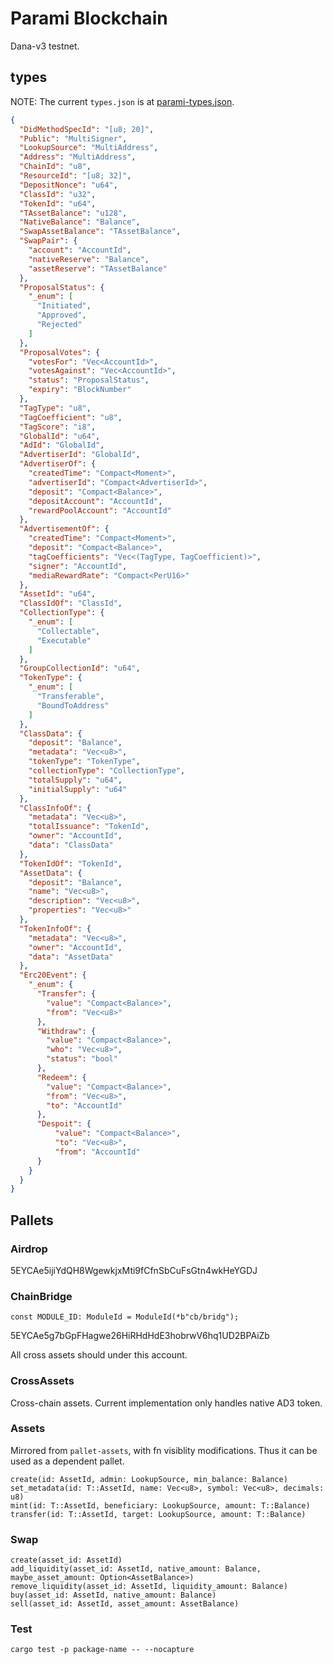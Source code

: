 # Parami Blockchain

Dana-v3 testnet.

## types

NOTE: The current `types.json` is at [parami-types.json](./parami-types.json).

```json
{
  "DidMethodSpecId": "[u8; 20]",
  "Public": "MultiSigner",
  "LookupSource": "MultiAddress",
  "Address": "MultiAddress",
  "ChainId": "u8",
  "ResourceId": "[u8; 32]",
  "DepositNonce": "u64",
  "ClassId": "u32",
  "TokenId": "u64",
  "TAssetBalance": "u128",
  "NativeBalance": "Balance",
  "SwapAssetBalance": "TAssetBalance",
  "SwapPair": {
    "account": "AccountId",
    "nativeReserve": "Balance",
    "assetReserve": "TAssetBalance"
  },
  "ProposalStatus": {
    "_enum": [
      "Initiated",
      "Approved",
      "Rejected"
    ]
  },
  "ProposalVotes": {
    "votesFor": "Vec<AccountId>",
    "votesAgainst": "Vec<AccountId>",
    "status": "ProposalStatus",
    "expiry": "BlockNumber"
  },
  "TagType": "u8",
  "TagCoefficient": "u8",
  "TagScore": "i8",
  "GlobalId": "u64",
  "AdId": "GlobalId",
  "AdvertiserId": "GlobalId",
  "AdvertiserOf": {
    "createdTime": "Compact<Moment>",
    "advertiserId": "Compact<AdvertiserId>",
    "deposit": "Compact<Balance>",
    "depositAccount": "AccountId",
    "rewardPoolAccount": "AccountId"
  },
  "AdvertisementOf": {
    "createdTime": "Compact<Moment>",
    "deposit": "Compact<Balance>",
    "tagCoefficients": "Vec<(TagType, TagCoefficient)>",
    "signer": "AccountId",
    "mediaRewardRate": "Compact<PerU16>"
  },
  "AssetId": "u64",
  "ClassIdOf": "ClassId",
  "CollectionType": {
    "_enum": [
      "Collectable",
      "Executable"
    ]
  },
  "GroupCollectionId": "u64",
  "TokenType": {
    "_enum": [
      "Transferable",
      "BoundToAddress"
    ]
  },
  "ClassData": {
    "deposit": "Balance",
    "metadata": "Vec<u8>",
    "tokenType": "TokenType",
    "collectionType": "CollectionType",
    "totalSupply": "u64",
    "initialSupply": "u64"
  },
  "ClassInfoOf": {
    "metadata": "Vec<u8>",
    "totalIssuance": "TokenId",
    "owner": "AccountId",
    "data": "ClassData"
  },
  "TokenIdOf": "TokenId",
  "AssetData": {
    "deposit": "Balance",
    "name": "Vec<u8>",
    "description": "Vec<u8>",
    "properties": "Vec<u8>"
  },
  "TokenInfoOf": {
    "metadata": "Vec<u8>",
    "owner": "AccountId",
    "data": "AssetData"
  },
  "Erc20Event": {
    "_enum": {
      "Transfer": {
        "value": "Compact<Balance>",
        "from": "Vec<u8>"
      },
      "Withdraw": {
        "value": "Compact<Balance>",
        "who": "Vec<u8>",
        "status": "bool"
      },
      "Redeem": {
        "value": "Compact<Balance>",
        "from": "Vec<u8>",
        "to": "AccountId"
      },
      "Despoit": {
          "value": "Compact<Balance>",
          "to": "Vec<u8>",
          "from": "AccountId"
      }
    }
  }
}
```

## Pallets

### Airdrop

5EYCAe5ijiYdQH8WgewkjxMti9fCfnSbCuFsGtn4wkHeYGDJ

### ChainBridge

```
const MODULE_ID: ModuleId = ModuleId(*b"cb/bridg");
```

5EYCAe5g7bGpFHagwe26HiRHdHdE3hobrwV6hq1UD2BPAiZb

All cross assets should under this account.

### CrossAssets

Cross-chain assets. Current implementation only handles native AD3 token.

### Assets

Mirrored from `pallet-assets`, with fn visiblity modifications. Thus it can be used as a dependent pallet.

```text
create(id: AssetId, admin: LookupSource, min_balance: Balance)
set_metadata(id: T::AssetId, name: Vec<u8>, symbol: Vec<u8>, decimals: u8)
mint(id: T::AssetId, beneficiary: LookupSource, amount: T::Balance)
transfer(id: T::AssetId, target: LookupSource, amount: T::Balance)
```

### Swap

```text
create(asset_id: AssetId)
add_liquidity(asset_id: AssetId, native_amount: Balance, maybe_asset_amount: Option<AssetBalance>)
remove_liquidity(asset_id: AssetId, liquidity_amount: Balance)
buy(asset_id: AssetId, native_amount: Balance)
sell(asset_id: AssetId, asset_amount: AssetBalance)
```

### Test
```
cargo test -p package-name -- --nocapture
```
